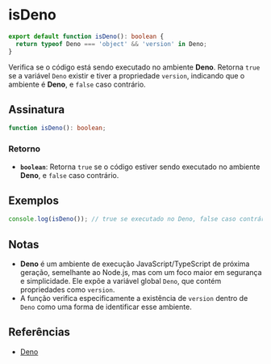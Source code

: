 # isDeno

```typescript
export default function isDeno(): boolean {
  return typeof Deno === 'object' && 'version' in Deno;
}
```

Verifica se o código está sendo executado no ambiente **Deno**. Retorna `true` se a variável `Deno` existir e tiver a propriedade `version`, indicando que o ambiente é **Deno**, e `false` caso contrário.

## Assinatura

```typescript
function isDeno(): boolean;
```

### Retorno

- **`boolean`**: Retorna `true` se o código estiver sendo executado no ambiente **Deno**, e `false` caso contrário.

## Exemplos

```typescript
console.log(isDeno()); // true se executado no Deno, false caso contrário
```

## Notas

- **Deno** é um ambiente de execução JavaScript/TypeScript de próxima geração, semelhante ao Node.js, mas com um foco maior em segurança e simplicidade. Ele expõe a variável global `Deno`, que contém propriedades como `version`.
- A função verifica especificamente a existência de `version` dentro de `Deno` como uma forma de identificar esse ambiente.

## Referências

- [Deno](https://docs.deno.com/)